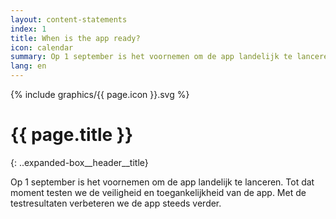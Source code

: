 ```yaml
---
layout: content-statements
index: 1
title: When is the app ready?
icon: calendar
summary: Op 1 september is het voornemen om de app landelijk te lanceren.
lang: en
---
```


<div class="expanded-box__header__icon">
  {% include graphics/{{ page.icon }}.svg %}
</div>

# {{ page.title }}
{: ..expanded-box__header__title}

Op 1 september is het voornemen om de app landelijk te lanceren. Tot dat moment testen we de veiligheid en toegankelijkheid van de app. Met de testresultaten verbeteren we de app steeds verder.
